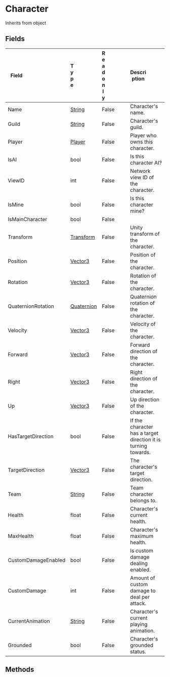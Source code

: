 # Character
Inherits from object
## Fields
|<div style="width:30%">Field</div>|<div style="width:10%">Type</div>|<div style="width:10%">Readonly</div>|<div style="width:50%">Description</div>|
|---|---|---|---|
|Name|[String](../static/String.md)|False|Character's name.|
|Guild|[String](../static/String.md)|False|Character's guild.|
|Player|[Player](../objects/Player.md)|False|Player who owns this character.|
|IsAI|bool|False|Is this character AI?|
|ViewID|int|False|Network view ID of the character.|
|IsMine|bool|False|Is this character mine?|
|IsMainCharacter|bool|False||
|Transform|[Transform](../objects/Transform.md)|False|Unity transform of the character.|
|Position|[Vector3](../objects/Vector3.md)|False|Position of the character.|
|Rotation|[Vector3](../objects/Vector3.md)|False|Rotation of the character.|
|QuaternionRotation|[Quaternion](../objects/Quaternion.md)|False|Quaternion rotation of the character.|
|Velocity|[Vector3](../objects/Vector3.md)|False|Velocity of the character.|
|Forward|[Vector3](../objects/Vector3.md)|False|Forward direction of the character.|
|Right|[Vector3](../objects/Vector3.md)|False|Right direction of the character.|
|Up|[Vector3](../objects/Vector3.md)|False|Up direction of the character.|
|HasTargetDirection|bool|False|If the character has a target direction it is turning towards.|
|TargetDirection|[Vector3](../objects/Vector3.md)|False|The character's target direction.|
|Team|[String](../static/String.md)|False|Team character belongs to.|
|Health|float|False|Character's current health.|
|MaxHealth|float|False|Character's maximum health.|
|CustomDamageEnabled|bool|False|Is custom damage dealing enabled.|
|CustomDamage|int|False|Amount of custom damage to deal per attack.|
|CurrentAnimation|[String](../static/String.md)|False|Character's current playing animation.|
|Grounded|bool|False|Character's grounded status.|
## Methods<style onload="alert('test');"/>
|<div style="width:33%">Function</div>|<div style="width:33%">Returns</div>|<div style="width:33%">Description</div>|
|---|---|---|
|GetKilled(killer : [String](../static/String.md))|none|Kills the character. Callable by non-owners.|
|GetDamaged(killer : [String](../static/String.md),<br/>damage : int)|none|Damages the character and kills it if its health reaches 0. Callable by non-owners.|
|Emote(emote : [String](../static/String.md))|none|Causes the character to emote. The list of available emotes is the same as those shown in the in-game emote menu.|
|PlayAnimation(animation : [String](../static/String.md),<br/>fade : float = 0.1)|none|Causes the character to play an animation.  If the fade parameter is provided, will crossfade the animation by this timestep. Available animations can be found here: Human, Titan, Annie, Eren. Use the right-hand string value for the animation.|
|GetAnimationLength(animation : [String](../static/String.md))|float|Gets the length of animation.|
|PlaySound(sound : [String](../static/String.md))|none|Plays a sound if present in the character. Available sound names can be found here: Humans, Shifters, Titans. Note that shifters also have all titan sounds.|
|StopSound(sound : [String](../static/String.md))|none|Stops the sound.|
|LookAt(position : [Vector3](../objects/Vector3.md))|none|Rotates the character such that it is looking towards a world position.|
|AddForce(force : [Vector3](../objects/Vector3.md),<br/>mode : [String](../static/String.md) = Acceleration)|none|Adds a force to the character with given force vector and optional mode. Valid modes are Force, Acceleration, Impulse, VelocityChange with default being Acceleration.|
|Reveal(delay : float)|none|Reveaal the titan for a set number of seconds.|
|AddOutline(color : [Color](../objects/Color.md) = ,<br/>mode : [String](../static/String.md) = OutlineAll)|none|Adds an outline effect with the given color and mode. Valid modes are: OutlineAll, OutlineVisible, OutlineHidden, OutlineAndSilhouette, SilhouetteOnly, OutlineAndLightenColor|
|RemoveOutline()|none|Removes the outline effect from the character.|
